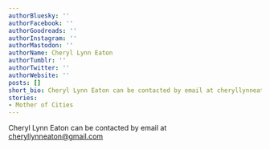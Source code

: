 ```yaml
---
authorBluesky: ''
authorFacebook: ''
authorGoodreads: ''
authorInstagram: ''
authorMastodon: ''
authorName: Cheryl Lynn Eaton
authorTumblr: ''
authorTwitter: ''
authorWebsite: ''
posts: []
short_bio: Cheryl Lynn Eaton can be contacted by email at cheryllynneaton@gmail.com
stories:
- Mother of Cities
---
```


Cheryl Lynn Eaton can be contacted by email at cheryllynneaton@gmail.com